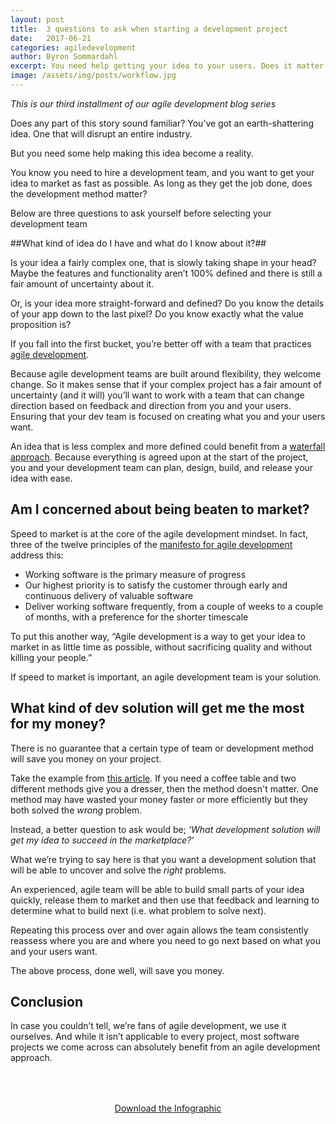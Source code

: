 ```yaml
---
layout: post
title:  3 questions to ask when starting a development project
date:   2017-06-21
categories: agiledevelopment
author: Byron Sommardahl
excerpt: You need help getting your idea to your users. Does it matter how the job gets done?
image: /assets/img/posts/workflow.jpg
---
```


_This is our third installment of our agile development blog series_

Does any part of this story sound familiar? You’ve got an earth-shattering idea. One that will disrupt an entire industry. 
 
But you need some help making this idea become a reality. 
 
You know you need to hire a development team, and you want to get your idea to market as fast as possible. As long as 
they get the job done, does the development method matter?
 
Below are three questions to ask yourself before selecting your development team
 
##What kind of idea do I have and what do I know about it?##
 
Is your idea a fairly complex one, that is slowly taking shape in your head? Maybe the features and functionality aren’t 100% 
defined and there is still a fair amount of uncertainty about it.
 
Or, is your idea more straight-forward and defined? Do you know the details of your app down to the last pixel? Do you know 
exactly what the value proposition is?
 
If you fall into the first bucket, you’re better off with a team that practices [agile development](http://www.allaboutagile.com/what-is-agile-10-key-principles/). 
 
Because agile development teams are built around flexibility, they welcome change. So it makes sense that if your complex 
project has a fair amount of uncertainty (and it will) you’ll want to work with a team that can change direction based on 
feedback and direction from you and your users. Ensuring that your dev team is focused on creating what you and your users 
want.
 
An idea that is less complex and more defined could benefit from a [waterfall approach](https://www.tutorialspoint.com/sdlc/sdlc_waterfall_model.htm). 
Because everything is agreed upon at the start of the project, you and your development team can plan, design, build, 
and release your idea with ease. 
 
## Am I concerned about being beaten to market? ##
 
Speed to market is at the core of the agile development mindset. In fact, three of the twelve principles of the [manifesto for 
agile development](http://agilemanifesto.org/principles.html) address this:
 
  + Working software is the primary measure of progress
  + Our highest priority is to satisfy the customer through early and continuous delivery of valuable software
  + Deliver working software frequently, from a couple of weeks to a couple of months, with a preference for the shorter 
  timescale
 
To put this another way, “Agile development is a way to get your idea to market in as little time as possible, without 
sacrificing quality and without killing your people.”
 
If speed to market is important, an agile development team is your solution.
 
## What kind of dev solution will get me the most for my money? ##
 
There is no guarantee that a certain type of team or development method will save you money on your project.
 
Take the example from [this article](http://tynerblain.com/blog/2013/07/09/is-agile-really-cheaper/). 
If you need a coffee table and two different methods give you a dresser, then the method doesn't matter. One method may 
have wasted your money faster or more efficiently but they both solved the _wrong_ problem.

Instead, a better question to ask would be; _‘What development solution will get my idea to succeed in the marketplace?’_
 
What we’re trying to say here is that you want a development solution that will be able to uncover and solve the _right_ 
problems. 
 
An experienced, agile team will be able to build small parts of your idea quickly, release them to market and then use that 
feedback and learning to determine what to build next (i.e. what problem to solve next).
 
Repeating this process over and over again allows the team consistently reassess where you are and where you need to go next 
based on what you and your users want.
 
The above process, done well, will save you money.
 
## Conclusion ##

In case you couldn’t tell, we’re fans of agile development, we use it ourselves. And while it isn’t applicable to every 
project, most software projects we come across can absolutely benefit from an agile development approach.

<div style="text-align:center; padding:50px 30px;">
  <a href="http://acklenavenue.com/assets/img/posts/Agile-scrum.png" class="btn btn-go" >Download the Infographic</a>
</div>
